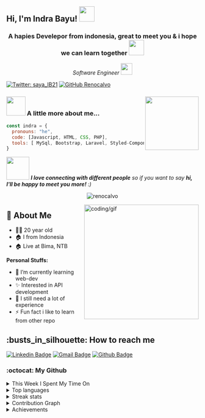 
<h2> Hi, I'm Indra Bayu! <img src="https://media.giphy.com/media/42tS2cfBtj8Y/giphy.gif](https://media.giphy.com/media/EKrFksrzxQxlb5ahiq/giphy.gif" width="40"></h2>
<h3 align="center">A hapies Develepor from indonesia, great to meet you & i hope we can learn together
<img src="https://cdn.kibrispdr.org/data/1789/love-gif-png-13.gif" width="40"></h3>

<p align="center"><em>Software Engineer <img src="https://media.giphy.com/media/RN8FdaB6T1bkkI5n4I/giphy.gif" width="30">
</em></p>

[![Twitter: saya_IB21](https://img.shields.io/twitter/follow/saya_IB21?style=social)](https://twitter.com/saya_IB21)
[![GitHub Renocalvo](https://img.shields.io/github/followers/Renocalvo?label=follow&style=social)](https://github.com/Renocalvo)


### <img src="https://media.giphy.com/media/VgCDAzcKvsR6OM0uWg/giphy.gif" width="50"> A little more about me...  <img align='right'  src="https://media.giphy.com/media/fAcQ7d1Hnx2XlY6SMe/giphy.gif" width="140">

```javascript
const indra = {
  pronouns: "he",
  code: [Javascript, HTML, CSS, PHP],
  tools: [ MySql, Bootstrap, Laravel, Styled-Components]
}
```

<img  src="https://media.giphy.com/media/LnQjpWaON8nhr21vNW/giphy.gif" width="60"> <em><b>I love connecting with different people</b> so if you want to say <b>hi, I'll be happy to meet you more!</b> :)</em>

<p align="center"> <img src="https://komarev.com/ghpvc/?username=renocalvo&label=Profile%20views&color=0e75b6&style=flat" alt="renocalvo" /> </p> <img align="right" alt="coding/gif" width="300" src="https://gomycode.com/wp-content/uploads/2023/09/39998-web-development.gif">

## 👤 About Me
* 🤷‍♂️ 20 year old
* 🏠 I from Indonesia
* 🏠 Live at Bima, NTB

 **Personal Stuffs:**
- 🌱 I’m currently learning web-dev
- ✨ Interested in API development 
- 🤔 I still need a lot of experience
- ⚡ Fun fact i like to learn from other repo



<h2>:busts_in_silhouette: How to reach me</h2>

[![Linkedin Badge](https://img.shields.io/badge/-indra-bayu?style=flat&logo=Linkedin&logoColor=white&link=https://www.linkedin.com/in/indra-bayu-sayaib/)](https://www.linkedin.com/in/indra-bayu-sayaib/)
[![Gmail Badge](https://img.shields.io/badge/-indrabayu210903-c14438?style=flat&logo=Gmail&logoColor=white&link=mailto:indrabayu210903@gmail.com)](mailto:indrabayu210903@gmail.com)
[![Github Badge](https://img.shields.io/badge/-Renocalvo-black?style=flat&logo=github&logoColor=white&link=https://github.com/Renocalvo/)](https://github.com/Renocalvo)


<h3>:octocat: My Github</h3>
<details>
 <summary>This Week I Spent My Time On</summary>

```text
⌚︎ Time Zone: Asia/Jakarta

💬 My currently project status: 🟡Inactive
No Activity Tracked This Week

🔥 My curently learnings status: 🟢Active
Learning Web-Development 

💻 My currently GitHub activity status: 🟡Inactive
No Activity Tracked This Week

```
</details>

<details>
<summary>Top languages</summary>
    <a href="https://github.com/renocalvo">
        <img height=180em src="https://github-readme-stats-carol42.vercel.app/api/top-langs/?username=renocalvo&theme=midnight-blue&hide_border=true&layout=compact&custom_title=Most+Used+Languages*&langs_count=10" alt="most used languages" />
    </a>
    <p><b>*Note:</b> Top languages is only a metric of the languages my public code consists of and doesn't reflect experience or skill level.</p>
</details>

<details>
 <summary>Streak stats</summary>
     <p><img align="center" width="400" src="https://github-readme-streak-stats.herokuapp.com/?user=renocalvo&" alt="renocalvo" /></p>
</details>

<details> 
 <summary>Contribution Graph</summary>
    <p>&nbsp;<img align="center" width="400" src="https://github-readme-stats.vercel.app/api?username=renocalvo&show_icons=true&locale=en" alt="renocalvo" /></p>
</details>

<details>
<summary>Achievements</summary>
    <a href="https://github.com/renocalvo">
      <img alt="github achievements" src="https://github-profile-trophy.vercel.app/?username=renocalvo&theme=white&no-frame=true&column=7">
    </a>
</details>




 

 

 
   
